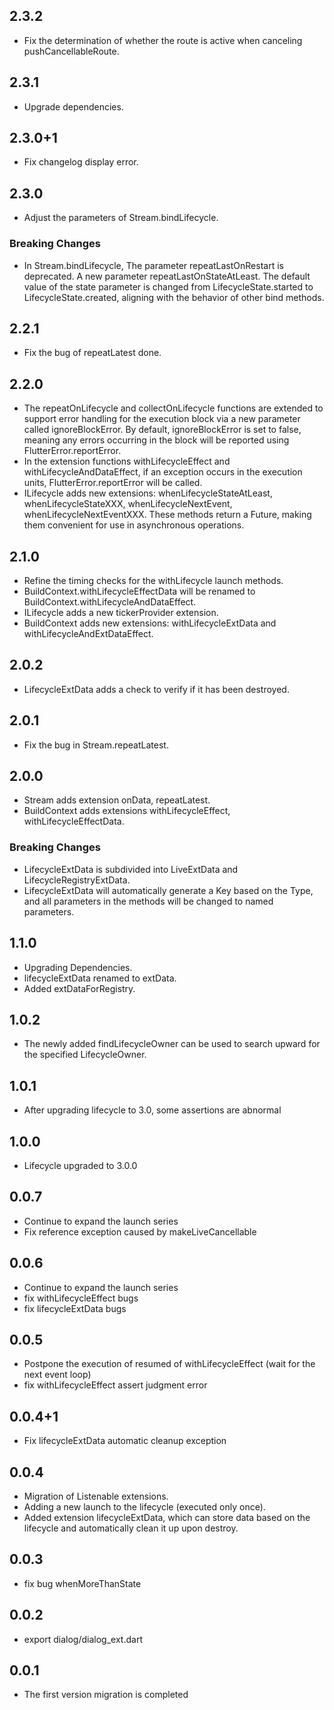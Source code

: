 ## 2.3.2

* Fix the determination of whether the route is active when canceling pushCancellableRoute.

## 2.3.1

* Upgrade dependencies.

## 2.3.0+1

* Fix changelog display error.

## 2.3.0

* Adjust the parameters of Stream.bindLifecycle.

### Breaking Changes

* In Stream.bindLifecycle,
  The parameter repeatLastOnRestart is deprecated.
  A new parameter repeatLastOnStateAtLeast.
  The default value of the state parameter is changed from LifecycleState.started to
  LifecycleState.created, aligning with the behavior of other bind methods.

## 2.2.1

* Fix the bug of repeatLatest done.

## 2.2.0

* The repeatOnLifecycle and collectOnLifecycle functions are extended to support error handling for
  the execution block via a new parameter called ignoreBlockError.
  By default, ignoreBlockError is set to false, meaning any errors occurring in the block will be
  reported using FlutterError.reportError.
* In the extension functions withLifecycleEffect and withLifecycleAndDataEffect, if an exception
  occurs in the execution units, FlutterError.reportError will be called.
* ILifecycle adds new extensions: whenLifecycleStateAtLeast, whenLifecycleStateXXX,
  whenLifecycleNextEvent, whenLifecycleNextEventXXX. These methods return a Future<Cancellable>,
  making them convenient for use in asynchronous operations.

## 2.1.0

* Refine the timing checks for the withLifecycle launch methods.
* BuildContext.withLifecycleEffectData will be renamed to BuildContext.withLifecycleAndDataEffect.
* ILifecycle adds a new tickerProvider extension.
* BuildContext adds new extensions: withLifecycleExtData and withLifecycleAndExtDataEffect.

## 2.0.2

* LifecycleExtData adds a check to verify if it has been destroyed.

## 2.0.1

* Fix the bug in Stream.repeatLatest.

## 2.0.0

* Stream adds extension onData, repeatLatest.
* BuildContext adds extensions withLifecycleEffect, withLifecycleEffectData.

### Breaking Changes

* LifecycleExtData is subdivided into LiveExtData and LifecycleRegistryExtData.
* LifecycleExtData will automatically generate a Key based on the Type, and all parameters in the
  methods will be changed to named parameters.

## 1.1.0

* Upgrading Dependencies.
* lifecycleExtData renamed to extData.
* Added extDataForRegistry.

## 1.0.2

* The newly added findLifecycleOwner can be used to search upward for the specified LifecycleOwner.

## 1.0.1

* After upgrading lifecycle to 3.0, some assertions are abnormal

## 1.0.0

* Lifecycle upgraded to 3.0.0

## 0.0.7

* Continue to expand the launch series
* Fix reference exception caused by makeLiveCancellable

## 0.0.6

* Continue to expand the launch series
* fix withLifecycleEffect bugs
* fix lifecycleExtData bugs

## 0.0.5

* Postpone the execution of resumed of withLifecycleEffect (wait for the next event loop)
* fix withLifecycleEffect assert judgment error

## 0.0.4+1

* Fix lifecycleExtData automatic cleanup exception

## 0.0.4

* Migration of Listenable extensions.
* Adding a new launch to the lifecycle (executed only once).
* Added extension lifecycleExtData, which can store data based on the lifecycle and automatically
  clean it up upon destroy.

## 0.0.3

* fix bug whenMoreThanState

## 0.0.2

* export dialog/dialog_ext.dart

## 0.0.1

* The first version migration is completed
